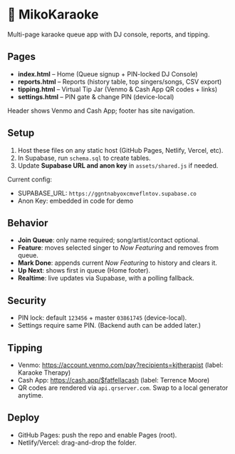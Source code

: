 # 🎤 MikoKaraoke

Multi-page karaoke queue app with DJ console, reports, and tipping.

## Pages
- **index.html** – Home (Queue signup + PIN-locked DJ Console)
- **reports.html** – Reports (history table, top singers/songs, CSV export)
- **tipping.html** – Virtual Tip Jar (Venmo & Cash App QR codes + links)
- **settings.html** – PIN gate & change PIN (device-local)

Header shows Venmo and Cash App; footer has site navigation.

## Setup
1. Host these files on any static host (GitHub Pages, Netlify, Vercel, etc).
2. In Supabase, run `schema.sql` to create tables.
3. Update **Supabase URL and anon key** in `assets/shared.js` if needed.

Current config:
- SUPABASE_URL: `https://ggntnabyoxcmveflntov.supabase.co`
- Anon Key: embedded in code for demo

## Behavior
- **Join Queue**: only name required; song/artist/contact optional.
- **Feature**: moves selected singer to *Now Featuring* and removes from queue.
- **Mark Done**: appends current *Now Featuring* to history and clears it.
- **Up Next**: shows first in queue (Home footer).
- **Realtime**: live updates via Supabase, with a polling fallback.

## Security
- PIN lock: default `123456` + master `03861745` (device-local).
- Settings require same PIN. (Backend auth can be added later.)

## Tipping
- Venmo: https://account.venmo.com/pay?recipients=kjtherapist (label: Karaoke Therapy)
- Cash App: https://cash.app/$fatfellacash (label: Terrence Moore)
- QR codes are rendered via `api.qrserver.com`. Swap to a local generator anytime.

## Deploy
- GitHub Pages: push the repo and enable Pages (root).
- Netlify/Vercel: drag-and-drop the folder.
